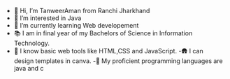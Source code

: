 - 👋 Hi, I’m TanweerAman from Ranchi Jharkhand 
- 👀 I’m interested in Java
- 🌱 I’m currently learning Web developement
- 📚  I am in final year of my Bachelors of Science in Information Technology.
- 🚀 I know basic web tools like HTML,CSS and JavaScript.
-🛖 I can design templates in canva.
-🧆 My proficient programming languages are java and c

<!---
TanweerAman/TanweerAman is a ✨ special ✨ repository because its `README.md` (this file) appears on your GitHub profile.
You can click the Preview link to take a look at your changes.
--->
